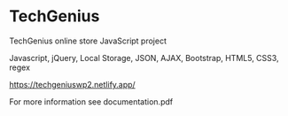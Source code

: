 # TechGenius
TechGenius online store JavaScript project

Javascript, jQuery, Local Storage, JSON, AJAX, Bootstrap, HTML5, CSS3, regex

https://techgeniuswp2.netlify.app/

For more information see documentation.pdf
